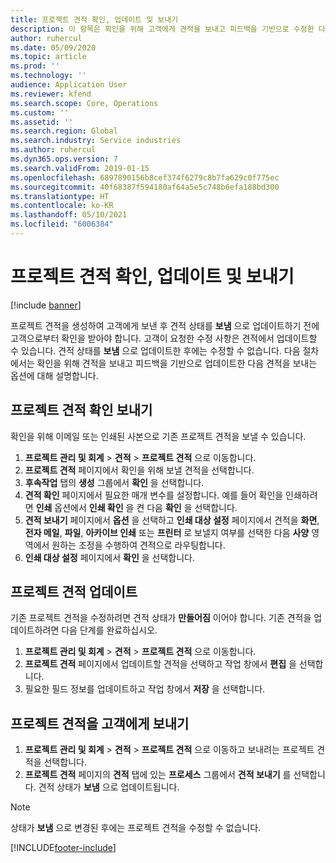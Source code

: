 ```yaml
---
title: 프로젝트 견적 확인, 업데이트 및 보내기
description: 이 항목은 확인을 위해 고객에게 견적을 보내고 피드백을 기반으로 수정한 다음 견적을 다시 보내는 방법에 대한 정보를 제공합니다.
author: ruhercul
ms.date: 05/09/2020
ms.topic: article
ms.prod: ''
ms.technology: ''
audience: Application User
ms.reviewer: kfend
ms.search.scope: Core, Operations
ms.custom: ''
ms.assetid: ''
ms.search.region: Global
ms.search.industry: Service industries
ms.author: ruhercul
ms.dyn365.ops.version: 7
ms.search.validFrom: 2019-01-15
ms.openlocfilehash: 6897890156b8cef374f6279c8b7fa629c0f775ec
ms.sourcegitcommit: 40f68387f594180af64a5e5c748b6efa188bd300
ms.translationtype: HT
ms.contentlocale: ko-KR
ms.lasthandoff: 05/10/2021
ms.locfileid: "6006384"
---
```

# <a name="confirm-update-and-send-a-project-quotation"></a>프로젝트 견적 확인, 업데이트 및 보내기

[!include [banner](../includes/banner.md)]

프로젝트 견적을 생성하여 고객에게 보낸 후 견적 상태를 **보냄** 으로 업데이트하기 전에 고객으로부터 확인을 받아야 합니다. 고객이 요청한 수정 사항은 견적에서 업데이트할 수 있습니다. 견적 상태를 **보냄** 으로 업데이트한 후에는 수정할 수 없습니다. 다음 절차에서는 확인을 위해 견적을 보내고 피드백을 기반으로 업데이트한 다음 견적을 보내는 옵션에 대해 설명합니다.

## <a name="send-a-project-quotation-confirmation"></a>프로젝트 견적 확인 보내기  

확인을 위해 이메일 또는 인쇄된 사본으로 기존 프로젝트 견적을 보낼 수 있습니다. 

1. **프로젝트 관리 및 회계** > **견적** > **프로젝트 견적** 으로 이동합니다. 
2. **프로젝트 견적** 페이지에서 확인을 위해 보낼 견적을 선택합니다. 
3. **후속작업** 탭의 **생성** 그룹에서 **확인** 을 선택합니다. 
4. **견적 확인** 페이지에서 필요한 매개 변수를 설정합니다. 예를 들어 확인을 인쇄하려면 **인쇄** 옵션에서 **인쇄 확인** 을 켠 다음 **확인** 을 선택합니다.
5. **견적 보내기** 페이지에서 **옵션** 을 선택하고 **인쇄 대상 설정** 페이지에서 견적을 **화면**, **전자 메일**, **파일**, **아카이브 인쇄** 또는 **프린터** 로 보낼지 여부를 선택한 다음 **사양** 영역에서 원하는 조정을 수행하여 견적으로 라우팅합니다.
6. **인쇄 대상 설정** 페이지에서 **확인** 을 선택합니다.  

## <a name="update-a-project-quotation"></a>프로젝트 견적 업데이트

기존 프로젝트 견적을 수정하려면 견적 상태가 **만들어짐** 이어야 합니다. 기존 견적을 업데이트하려면 다음 단계를 완료하십시오. 

1. **프로젝트 관리 및 회계** > **견적** > **프로젝트 견적** 으로 이동합니다.
2. **프로젝트 견적** 페이지에서 업데이트할 견적을 선택하고 작업 창에서 **편집** 을 선택합니다.
3. 필요한 필드 정보를 업데이트하고 작업 창에서 **저장** 을 선택합니다.  

## <a name="send-a-project-quotation-to-a-customer"></a>프로젝트 견적을 고객에게 보내기 

1. **프로젝트 관리 및 회계** > **견적** > **프로젝트 견적** 으로 이동하고 보내려는 프로젝트 견적을 선택합니다.
2. **프로젝트 견적** 페이지의 **견적** 탭에 있는 **프로세스** 그룹에서 **견적 보내기** 를 선택합니다. 견적 상태가 **보냄** 으로 업데이트됩니다.

> [!NOTE]
> 상태가 **보냄** 으로 변경된 후에는 프로젝트 견적을 수정할 수 없습니다.


[!INCLUDE[footer-include](../includes/footer-banner.md)]